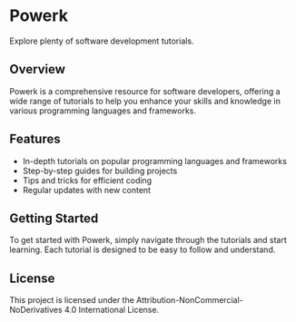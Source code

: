 # Powerk

Explore plenty of software development tutorials.

## Overview

Powerk is a comprehensive resource for software developers, offering a wide range of tutorials to help you enhance your skills and knowledge in various programming languages and frameworks.

## Features

- In-depth tutorials on popular programming languages and frameworks
- Step-by-step guides for building projects
- Tips and tricks for efficient coding
- Regular updates with new content

## Getting Started

To get started with Powerk, simply navigate through the tutorials and start learning. Each tutorial is designed to be easy to follow and understand.

## License

This project is licensed under the Attribution-NonCommercial-NoDerivatives 4.0 International License.
